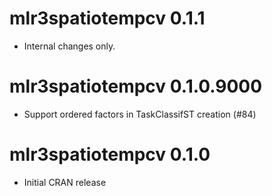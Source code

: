 # mlr3spatiotempcv 0.1.1

- Internal changes only.


# mlr3spatiotempcv 0.1.0.9000

- Support ordered factors in TaskClassifST creation (#84)


# mlr3spatiotempcv 0.1.0

- Initial CRAN release

